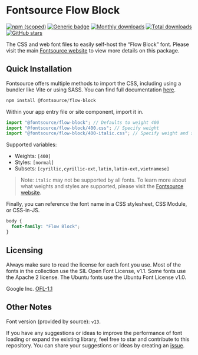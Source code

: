 # Fontsource Flow Block

[![npm (scoped)](https://img.shields.io/npm/v/@fontsource/flow-block?color=brightgreen)](https://www.npmjs.com/package/@fontsource/flow-block) [![Generic badge](https://img.shields.io/badge/fontsource-passing-brightgreen)](https://github.com/fontsource/fontsource) [![Monthly downloads](https://badgen.net/npm/dm/@fontsource/flow-block)](https://github.com/fontsource/fontsource) [![Total downloads](https://badgen.net/npm/dt/@fontsource/flow-block)](https://github.com/fontsource/fontsource) [![GitHub stars](https://img.shields.io/github/stars/fontsource/fontsource.svg?style=social&label=Star)](https://github.com/fontsource/fontsource/stargazers)

The CSS and web font files to easily self-host the “Flow Block” font. Please visit the main [Fontsource website](https://fontsource.org/fonts/flow-block) to view more details on this package.

## Quick Installation

Fontsource offers multiple methods to import the CSS, including using a bundler like Vite or using SASS. You can find full documentation [here](https://fontsource.org/docs/getting-started/introduction).

```javascript
npm install @fontsource/flow-block
```

Within your app entry file or site component, import it in.

```javascript
import "@fontsource/flow-block"; // Defaults to weight 400
import "@fontsource/flow-block/400.css"; // Specify weight
import "@fontsource/flow-block/400-italic.css"; // Specify weight and style
```

Supported variables:
- Weights: `[400]`
- Styles: `[normal]`
- Subsets: `[cyrillic,cyrillic-ext,latin,latin-ext,vietnamese]`

> Note: `italic` may not be supported by all fonts. To learn more about what weights and styles are supported, please visit the [Fontsource website](https://fontsource.org/fonts/flow-block).

Finally, you can reference the font name in a CSS stylesheet, CSS Module, or CSS-in-JS.

```css
body {
  font-family: "Flow Block";
}
```

## Licensing
Always make sure to read the license for each font you use. Most of the fonts in the collection use the SIL Open Font License, v1.1. Some fonts use the Apache 2 license. The Ubuntu fonts use the Ubuntu Font License v1.0.

Google Inc.
[OFL-1.1](http://scripts.sil.org/OFL)

## Other Notes
Font version (provided by source): `v13`.

If you have any suggestions or ideas to improve the performance of font loading or expand the existing library, feel free to star and contribute to this repository. You can share your suggestions or ideas by creating an [issue](https://github.com/fontsource/fontsource/issues).